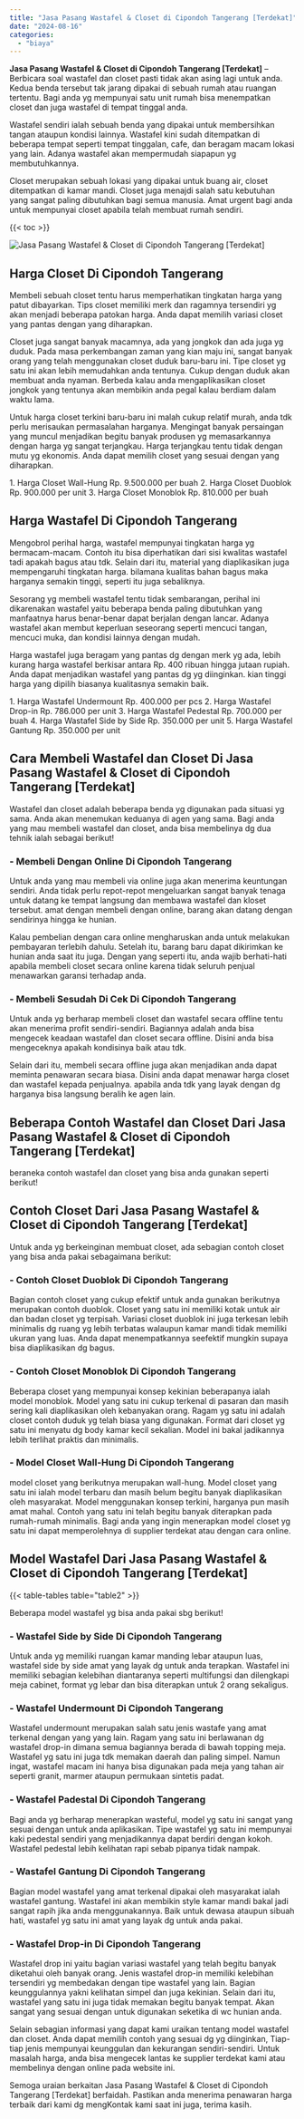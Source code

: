 ```yaml
---
title: "Jasa Pasang Wastafel & Closet di Cipondoh Tangerang [Terdekat]"
date: "2024-08-16"
categories: 
  - "biaya"
---
```


**Jasa Pasang Wastafel & Closet di Cipondoh Tangerang \[Terdekat\]** – Berbicara soal wastafel dan closet pasti tidak akan asing lagi untuk anda. Kedua benda tersebut tak jarang dipakai di sebuah rumah atau ruangan tertentu. Bagi anda yg mempunyai satu unit rumah bisa menempatkan closet dan juga wastafel di tempat tinggal anda.

Wastafel sendiri ialah sebuah benda yang dipakai untuk membersihkan tangan ataupun kondisi lainnya. Wastafel kini sudah ditempatkan di beberapa tempat seperti tempat tinggalan, cafe, dan beragam macam lokasi yang lain. Adanya wastafel akan mempermudah siapapun yg membutuhkannya.

Closet merupakan sebuah lokasi yang dipakai untuk buang air, closet ditempatkan di kamar mandi. Closet juga menajdi salah satu kebutuhan yang sangat paling dibutuhkan bagi semua manusia. Amat urgent bagi anda untuk mempunyai closet apabila telah membuat rumah sendiri.

{{< toc >}}

![Jasa Pasang Wastafel & Closet di Cipondoh Tangerang [Terdekat]](/images/wastafel-closet-murah51.png)

## Harga Closet Di Cipondoh Tangerang

Membeli sebuah closet tentu harus memperhatikan tingkatan harga yang patut dibayarkan. Tips closet memiliki merk dan ragamnya tersendiri yg akan menjadi beberapa patokan harga. Anda dapat memilih variasi closet yang pantas dengan yang diharapkan.

Closet juga sangat banyak macamnya, ada yang jongkok dan ada juga yg duduk. Pada masa perkembangan zaman yang kian maju ini, sangat banyak orang yang telah menggunakan closet duduk baru-baru ini. Tipe closet yg satu ini akan lebih memudahkan anda tentunya. Cukup dengan duduk akan membuat anda nyaman. Berbeda kalau anda mengaplikasikan closet jongkok yang tentunya akan membikin anda pegal kalau berdiam dalam waktu lama.

Untuk harga closet terkini baru-baru ini malah cukup relatif murah, anda tdk perlu merisaukan permasalahan harganya. Mengingat banyak persaingan yang muncul menjadikan begitu banyak produsen yg memasarkannya dengan harga yg sangat terjangkau. Harga terjangkau tentu tidak dengan mutu yg ekonomis. Anda dapat memilih closet yang sesuai dengan yang diharapkan.

1\. Harga Closet Wall-Hung Rp. 9.500.000 per buah 2. Harga Closet Duoblok Rp. 900.000 per unit 3. Harga Closet Monoblok Rp. 810.000 per buah

## Harga Wastafel Di Cipondoh Tangerang

Mengobrol perihal harga, wastafel mempunyai tingkatan harga yg bermacam-macam. Contoh itu bisa diperhatikan dari sisi kwalitas wastafel tadi apakah bagus atau tdk. Selain dari itu, material yang diaplikasikan juga mempengaruhi tingkatan harga. bilamana kualitas bahan bagus maka harganya semakin tinggi, seperti itu juga sebaliknya.

Sesorang yg membeli wastafel tentu tidak sembarangan, perihal ini dikarenakan wastafel yaitu beberapa benda paling dibutuhkan yang manfaatnya harus benar-benar dapat berjalan dengan lancar. Adanya wastafel akan membut keperluan seseorang seperti mencuci tangan, mencuci muka, dan kondisi lainnya dengan mudah.

Harga wastafel juga beragam yang pantas dg dengan merk yg ada, lebih kurang harga wastafel berkisar antara Rp. 400 ribuan hingga jutaan rupiah. Anda dapat menjadikan wastafel yang pantas dg yg diinginkan. kian tinggi harga yang dipilih biasanya kualitasnya semakin baik.

1\. Harga Wastafel Undermount Rp. 400.000 per pcs 2. Harga Wastafel Drop-in Rp. 786.000 per unit 3. Harga Wastafel Pedestal Rp. 700.000 per buah 4. Harga Wastafel Side by Side Rp. 350.000 per unit 5. Harga Wastafel Gantung Rp. 350.000 per unit

## Cara Membeli Wastafel dan Closet Di Jasa Pasang Wastafel & Closet di Cipondoh Tangerang \[Terdekat\]

Wastafel dan closet adalah beberapa benda yg digunakan pada situasi yg sama. Anda akan menemukan keduanya di agen yang sama. Bagi anda yang mau membeli wastafel dan closet, anda bisa membelinya dg dua tehnik ialah sebagai berikut!

### \- Membeli Dengan Online Di Cipondoh Tangerang

Untuk anda yang mau membeli via online juga akan menerima keuntungan sendiri. Anda tidak perlu repot-repot mengeluarkan sangat banyak tenaga untuk datang ke tempat langsung dan membawa wastafel dan kloset tersebut. amat dengan membeli dengan online, barang akan datang dengan sendirinya hingga ke hunian.

Kalau pembelian dengan cara online mengharuskan anda untuk melakukan pembayaran terlebih dahulu. Setelah itu, barang baru dapat dikirimkan ke hunian anda saat itu juga. Dengan yang seperti itu, anda wajib berhati-hati apabila membeli closet secara online karena tidak seluruh penjual menawarkan garansi terhadap anda.

### \- Membeli Sesudah Di Cek Di Cipondoh Tangerang

Untuk anda yg berharap membeli closet dan wastafel secara offline tentu akan menerima profit sendiri-sendiri. Bagiannya adalah anda bisa mengecek keadaan wastafel dan closet secara offline. Disini anda bisa mengeceknya apakah kondisinya baik atau tdk.

Selain dari itu, membeli secara offline juga akan menjadikan anda dapat meminta penawaran secara biasa. Disini anda dapat menawar harga closet dan wastafel kepada penjualnya. apabila anda tdk yang layak dengan dg harganya bisa langsung beralih ke agen lain.

## Beberapa Contoh Wastafel dan Closet Dari Jasa Pasang Wastafel & Closet di Cipondoh Tangerang \[Terdekat\]

beraneka contoh wastafel dan closet yang bisa anda gunakan seperti berikut!

## Contoh Closet Dari Jasa Pasang Wastafel & Closet di Cipondoh Tangerang \[Terdekat\]

Untuk anda yg berkeinginan membuat closet, ada sebagian contoh closet yang bisa anda pakai sebagaimana berikut:

### \- Contoh Closet Duoblok Di Cipondoh Tangerang

Bagian contoh closet yang cukup efektif untuk anda gunakan berikutnya merupakan contoh duoblok. Closet yang satu ini memiliki kotak untuk air dan badan closet yg terpisah. Variasi closet duoblok ini juga terkesan lebih minimalis dg ruang yg lebih terbatas walaupun kamar mandi tidak memiliki ukuran yang luas. Anda dapat menempatkannya seefektif mungkin supaya bisa diaplikasikan dg bagus.

### \- Contoh Closet Monoblok Di Cipondoh Tangerang

Beberapa closet yang mempunyai konsep kekinian beberapanya ialah model monoblok. Model yang satu ini cukup terkenal di pasaran dan masih sering kali diaplikasikan oleh kebanyakan orang. Ragam yg satu ini adalah closet contoh duduk yg telah biasa yang digunakan. Format dari closet yg satu ini menyatu dg body kamar kecil sekalian. Model ini bakal jadikannya lebih terlihat praktis dan minimalis.

### \- Model Closet Wall-Hung Di Cipondoh Tangerang

model closet yang berikutnya merupakan wall-hung. Model closet yang satu ini ialah model terbaru dan masih belum begitu banyak diaplikasikan oleh masyarakat. Model menggunakan konsep terkini, harganya pun masih amat mahal. Contoh yang satu ini telah begitu banyak diterapkan pada rumah-rumah minimalis. Bagi anda yang ingin menerapkan model closet yg satu ini dapat memperolehnya di supplier terdekat atau dengan cara online.

## Model Wastafel Dari Jasa Pasang Wastafel & Closet di Cipondoh Tangerang \[Terdekat\]

{{< table-tables table="table2" >}}

Beberapa model wastafel yg bisa anda pakai sbg berikut!

### \- Wastafel Side by Side Di Cipondoh Tangerang

Untuk anda yg memiliki ruangan kamar manding lebar ataupun luas, wastafel side by side amat yang layak dg untuk anda terapkan. Wastafel ini memiliki sebagian kelebihan diantaranya seperti multifungsi dan dilengkapi meja cabinet, format yg lebar dan bisa diterapkan untuk 2 orang sekaligus.

### \- Wastafel Undermount Di Cipondoh Tangerang

Wastafel undermount merupakan salah satu jenis wastafe yang amat terkenal dengan yang yang lain. Ragam yang satu ini berlawanan dg wastafel drop-in dimana semua bagiannya berada di bawah topping meja. Wastafel yg satu ini juga tdk memakan daerah dan paling simpel. Namun ingat, wastafel macam ini hanya bisa digunakan pada meja yang tahan air seperti granit, marmer ataupun permukaan sintetis padat.

### \- Wastafel Padestal Di Cipondoh Tangerang

Bagi anda yg berharap menerapkan wasteful, model yg satu ini sangat yang sesuai dengan untuk anda aplikasikan. Tipe wastafel yg satu ini mempunyai kaki pedestal sendiri yang menjadikannya dapat berdiri dengan kokoh. Wastafel pedestal lebih kelihatan rapi sebab pipanya tidak nampak.

### \- Wastafel Gantung Di Cipondoh Tangerang

Bagian model wastafel yang amat terkenal dipakai oleh masyarakat ialah wastafel gantung. Wastafel ini akan membikin style kamar mandi bakal jadi sangat rapih jika anda menggunakannya. Baik untuk dewasa ataupun sibuah hati, wastafel yg satu ini amat yang layak dg untuk anda pakai.

### \- Wastafel Drop-in Di Cipondoh Tangerang

Wastafel drop ini yaitu bagian variasi wastafel yang telah begitu banyak diketahui oleh banyak orang. Jenis wastafel drop-in memiliki kelebihan tersendiri yg membedakan dengan tipe wastafel yang lain. Bagian keunggulannya yakni kelihatan simpel dan juga kekinian. Selain dari itu, wastafel yang satu ini juga tidak memakan begitu banyak tempat. Akan sangat yang sesuai dengan untuk digunakan seketika di wc hunian anda.

Selain sebagian informasi yang dapat kami uraikan tentang model wastafel dan closet. Anda dapat memilih contoh yang sesuai dg yg diinginkan, Tiap-tiap jenis mempunyai keunggulan dan kekurangan sendiri-sendiri. Untuk masalah harga, anda bisa mengecek lantas ke supplier terdekat kami atau membelinya dengan online pada website ini.

Semoga uraian berkaitan Jasa Pasang Wastafel & Closet di Cipondoh Tangerang \[Terdekat\] berfaidah. Pastikan anda menerima penawaran harga terbaik dari kami dg mengKontak kami saat ini juga, terima kasih.
